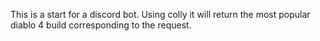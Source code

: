 This is a start for a discord bot. Using colly it will return the most popular diablo 4 build corresponding to the request.